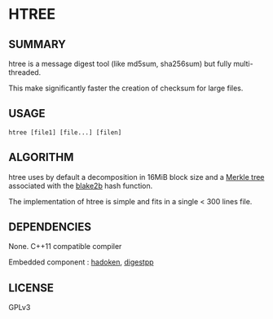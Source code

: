 # HTREE

## SUMMARY

htree is a message digest tool (like md5sum, sha256sum) but fully multi-threaded.

This make significantly faster the creation of checksum for large files.

## USAGE

	htree [file1] [file...] [filen]


## ALGORITHM

htree uses by default a decomposition in 16MiB block size and a [Merkle tree](https://en.wikipedia.org/wiki/Merkle_tree) associated with the [blake2b](https://en.wikipedia.org/wiki/BLAKE_(hash_function)) hash function.

The implementation of htree is simple and fits in a single < 300 lines file.


## DEPENDENCIES

None. C++11 compatible compiler

Embedded component : [hadoken](https://github.com/adevress/hadoken), [digestpp](https://github.com/kerukuro/digestpp)


## LICENSE

GPLv3

